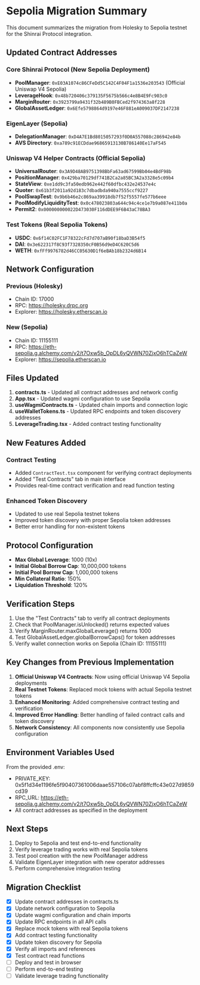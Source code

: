 # Sepolia Migration Summary

This document summarizes the migration from Holesky to Sepolia testnet for the Shinrai Protocol integration.

## Updated Contract Addresses

### Core Shinrai Protocol (New Sepolia Deployment)
- **PoolManager**: `0xE03A1074c86CFeDd5C142C4F04F1a1536e203543` (Official Uniswap V4 Sepolia)
- **LeverageHook**: `0x48b720406c379135F5675b566c4e8B4E9Fc903c0`
- **MarginRouter**: `0x3923799a9431f32b489B0FBCed2f974363a8f228`
- **GlobalAssetLedger**: `0x6Efe5798864d9197e46F881eA009037DF2147238`

### EigenLayer (Sepolia)
- **DelegationManager**: `0xD4A7E1Bd8015057293f0D0A557088c286942e84b`
- **AVS Directory**: `0xa789c91ECDdae96865913130B786140Ee17aF545`

### Uniswap V4 Helper Contracts (Official Sepolia)
- **UniversalRouter**: `0x3A9D48AB9751398BbFa63ad67599Bb04e4BdF98b`
- **PositionManager**: `0x429ba70129df741B2Ca2a85BC3A2a3328e5c09b4`
- **StateView**: `0xe1dd9c3fa50edb962e442f60dfbc432e24537e4c`
- **Quoter**: `0x61b3f2011a92d183c7dbadbda940a7555ccf9227`
- **PoolSwapTest**: `0x9b6b46e2c869aa39918db7f52f5557fe577b6eee`
- **PoolModifyLiquidityTest**: `0x0c478023803a644c94c4ce1e7b9a087e411b0a`
- **Permit2**: `0x000000000022D473030F116dDEE9F6B43aC78BA3`

### Test Tokens (Real Sepolia Tokens)
- **USDC**: `0x6f14C02FC1F78322cFd7d707aB90f18baD3B54f5`
- **DAI**: `0x3e622317f8C93f7328350cF0B56d9eD4C620C5d6`
- **WETH**: `0xfFf9976782d46CC05630D1f6eBAb18b2324d6B14`

## Network Configuration

### Previous (Holesky)
- Chain ID: 17000
- RPC: https://holesky.drpc.org
- Explorer: https://holesky.etherscan.io

### New (Sepolia)
- Chain ID: 11155111
- RPC: https://eth-sepolia.g.alchemy.com/v2/t7Oxw5b_OpDL6yQVWN70ZjxO6hTCaZeW
- Explorer: https://sepolia.etherscan.io

## Files Updated

1. **contracts.ts** - Updated all contract addresses and network config
2. **App.tsx** - Updated wagmi configuration to use Sepolia
3. **useWagmiContracts.ts** - Updated chain imports and connection logic
4. **useWalletTokens.ts** - Updated RPC endpoints and token discovery addresses
5. **LeverageTrading.tsx** - Added contract testing functionality

## New Features Added

### Contract Testing
- Added `ContractTest.tsx` component for verifying contract deployments
- Added "Test Contracts" tab in main interface
- Provides real-time contract verification and read function testing

### Enhanced Token Discovery
- Updated to use real Sepolia testnet tokens
- Improved token discovery with proper Sepolia token addresses
- Better error handling for non-existent tokens

## Protocol Configuration

- **Max Global Leverage**: 1000 (10x)
- **Initial Global Borrow Cap**: 10,000,000 tokens
- **Initial Pool Borrow Cap**: 1,000,000 tokens
- **Min Collateral Ratio**: 150%
- **Liquidation Threshold**: 120%

## Verification Steps

1. Use the "Test Contracts" tab to verify all contract deployments
2. Check that PoolManager.isUnlocked() returns expected values
3. Verify MarginRouter.maxGlobalLeverage() returns 1000
4. Test GlobalAssetLedger.globalBorrowCaps() for token addresses
5. Verify wallet connection works on Sepolia (Chain ID: 11155111)

## Key Changes from Previous Implementation

1. **Official Uniswap V4 Contracts**: Now using official Uniswap V4 Sepolia deployments
2. **Real Testnet Tokens**: Replaced mock tokens with actual Sepolia testnet tokens
3. **Enhanced Monitoring**: Added comprehensive contract testing and verification
4. **Improved Error Handling**: Better handling of failed contract calls and token discovery
5. **Network Consistency**: All components now consistently use Sepolia configuration

## Environment Variables Used

From the provided .env:
- PRIVATE_KEY: 0x5f1d34e1196fe5f90407361006daae557106c07abf8ffcffc43e027d9859cd39
- RPC_URL: https://eth-sepolia.g.alchemy.com/v2/t7Oxw5b_OpDL6yQVWN70ZjxO6hTCaZeW
- All contract addresses as specified in the deployment

## Next Steps

1. Deploy to Sepolia and test end-to-end functionality
2. Verify leverage trading works with real Sepolia tokens
3. Test pool creation with the new PoolManager address
4. Validate EigenLayer integration with new operator addresses
5. Perform comprehensive integration testing

## Migration Checklist

- [x] Update contract addresses in contracts.ts
- [x] Update network configuration to Sepolia
- [x] Update wagmi configuration and chain imports
- [x] Update RPC endpoints in all API calls
- [x] Replace mock tokens with real Sepolia tokens
- [x] Add contract testing functionality
- [x] Update token discovery for Sepolia
- [x] Verify all imports and references
- [x] Test contract read functions
- [ ] Deploy and test in browser
- [ ] Perform end-to-end testing
- [ ] Validate leverage trading functionality
